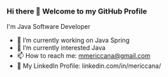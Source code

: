 ### Hi there 👋 Welcome to my GitHub Profile

I'm Java Software Developer

- 🔭 I’m currently working on Java Spring
- 🌱 I’m currently interested Java
- 📫 How to reach me: mmericcana@gmail.com
- 👔 My LinkedIn Profile: linkedin.com/in/mericcana/

